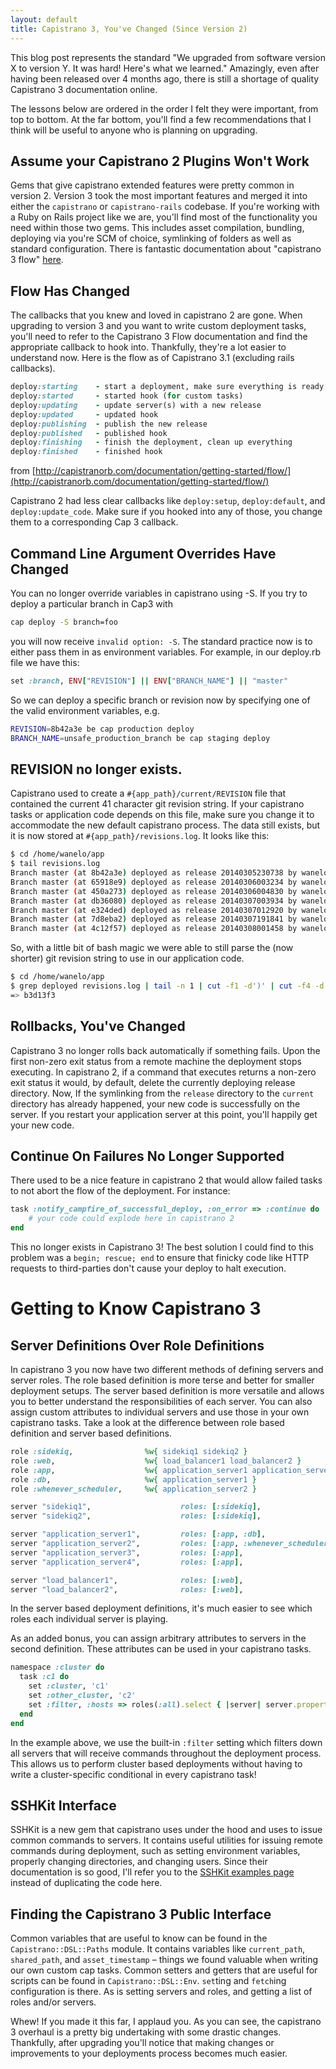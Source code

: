 ```yaml
---
layout: default
title: Capistrano 3, You've Changed (Since Version 2)
---
```


This blog post represents the standard "We upgraded from software version X to version Y. It was hard! Here's what we learned." Amazingly, even after having been released over 4 months ago, there is still a shortage of quality Capistrano 3 documentation online.


The lessons below are ordered in the order I felt they were important, from top to bottom. At the far bottom, you'll find a few recommendations that I think will be useful to anyone who is planning on upgrading.

## Assume your Capistrano 2 Plugins Won't Work

Gems that give capistrano extended features were pretty common in version 2. Version 3 took the most important features and merged it into either the `capistrano` or `capistrano-rails` codebase. If you're working with a Ruby on Rails project like we are, you'll find most of the functionality you need within those two gems. This includes asset compilation, bundling, deploying via you're SCM of choice, symlinking of folders as well as standard configuration. There is fantastic documentation about "capistrano 3 flow" [here](http://capistranorb.com/documentation/getting-started/flow/).

## Flow Has Changed

The callbacks that you knew and loved in capistrano 2 are gone. When upgrading to version 3 and you want to write custom deployment tasks, you'll need to refer to the Capistrano 3 Flow documentation and find the appropriate callback to hook into. Thankfully, they're a lot easier to understand now. Here is the flow as of Capistrano 3.1 (excluding rails callbacks).

```ruby
deploy:starting    - start a deployment, make sure everything is ready
deploy:started     - started hook (for custom tasks)
deploy:updating    - update server(s) with a new release
deploy:updated     - updated hook
deploy:publishing  - publish the new release
deploy:published   - published hook
deploy:finishing   - finish the deployment, clean up everything
deploy:finished    - finished hook
```
from [http://capistranorb.com/documentation/getting-started/flow/](http://capistranorb.com/documentation/getting-started/flow/)

Capistrano 2 had less clear callbacks like `deploy:setup`, `deploy:default`, and `deploy:update_code`. Make sure if you hooked into any of those, you change them to a corresponding Cap 3 callback.

## Command Line Argument Overrides Have Changed

You can no longer override variables in capistrano using -S. If you try to deploy a particular branch in Cap3 with

```bash
cap deploy -S branch=foo
```

you will now receive `invalid option: -S`. The standard practice now is to either pass them in as environment variables. For example, in our deploy.rb file we have this:

```ruby
set :branch, ENV["REVISION"] || ENV["BRANCH_NAME"] || "master"
```

So we can deploy a specific branch or revision now by specifying one of the valid environment variables, e.g.

```bash
REVISION=8b42a3e be cap production deploy
BRANCH_NAME=unsafe_production_branch be cap staging deploy
```

## REVISION no longer exists.

Capistrano used to create a `#{app_path}/current/REVISION` file that contained the current 41 character git revision string. If your capistrano tasks or application code depends on this file, make sure you change it to accommodate the new default capistrano process. The data still exists, but it is now stored at `#{app_path}/revisions.log`. It looks like this:

```bash
$ cd /home/wanelo/app
$ tail revisions.log
Branch master (at 8b42a3e) deployed as release 20140305230738 by wanelo;
Branch master (at 65918e9) deployed as release 20140306003234 by wanelo;
Branch master (at 450a273) deployed as release 20140306004830 by wanelo;
Branch master (at db36080) deployed as release 20140307003934 by wanelo;
Branch master (at e324ded) deployed as release 20140307012920 by wanelo;
Branch master (at 7d8eba2) deployed as release 20140307191841 by wanelo;
Branch master (at 4c12f57) deployed as release 20140308001458 by wanelo;
```

So, with a little bit of bash magic we were able to still parse the (now shorter) git revision string to use in our application code.

```bash
$ cd /home/wanelo/app
$ grep deployed revisions.log | tail -n 1 | cut -f1 -d')' | cut -f4 -d' '
=> b3d13f3
```

## Rollbacks, You've Changed

Capistrano 3 no longer rolls back automatically if something fails. Upon the first non-zero exit status from a remote machine the deployment stops executing. In capistrano 2, if a command that executes returns a non-zero exit status it would, by default, delete the currently deploying release directory.  Now, If the symlinking from the `release` directory to the `current` directory has already happened, your new code is successfully on the server. If you restart your application server at this point, you'll happily get your new code.

## Continue On Failures No Longer Supported

There used to be a nice feature in capistrano 2 that would allow failed tasks to not abort the flow of the deployment. For instance:

```ruby
task :notify_campfire_of_successful_deploy, :on_error => :continue do
    # your code could explode here in capistrano 2
end
```

This no longer exists in Capistrano 3! The best solution I could find to this problem was a `begin; rescue; end` to ensure that finicky code like HTTP requests to third-parties don't cause your deploy to halt execution.

# Getting to Know Capistrano 3

## Server Definitions Over Role Definitions

In capistrano 3 you now have two different methods of defining servers and server roles. The role based definition is more terse and better for smaller deployment setups. The server based definition is more versatile and allows you to better understand the responsibilities of each server. You can also assign custom attributes to individual servers and use those in your own capistrano tasks. Take a look at the difference between role based definition and server based definitions.

```ruby
role :sidekiq,                %w{ sidekiq1 sidekiq2 }
role :web,                    %w{ load_balancer1 load_balancer2 }
role :app,                    %w{ application_server1 application_server2 application_server3 application_server4 }
role :db,                     %w{ application_server1 }
role :whenever_scheduler,     %w{ application_server2 }
```

```ruby
server "sidekiq1",                    roles: [:sidekiq],                    cluster: 'c1'
server "sidekiq2",                    roles: [:sidekiq],                    cluster: 'c2'

server "application_server1",         roles: [:app, :db],                   cluster: 'c1'
server "application_server2",         roles: [:app, :whenever_scheduler],   cluster: 'c1'
server "application_server3",         roles: [:app],                        cluster: 'c2'
server "application_server4",         roles: [:app],                        cluster: 'c2'

server "load_balancer1",              roles: [:web],                        cluster: 'c1'
server "load_balancer2",              roles: [:web],                        cluster: 'c2'
```

In the server based deployment definitions, it's much easier to see which roles each individual server is playing.

As an added bonus, you can assign arbitrary attributes to servers in the second definition. These attributes can be used in your capistrano tasks.

```ruby
namespace :cluster do
  task :c1 do
    set :cluster, 'c1'
    set :other_cluster, 'c2'
    set :filter, :hosts => roles(:all).select { |server| server.properties.cluster == fetch(:cluster) }
  end
end
```

In the example above, we use the built-in `:filter` setting which filters down all servers that will receive commands throughout the deployment process. This allows us to perform cluster based deployments without having to write a cluster-specific conditional in every capistrano task!

## SSHKit Interface

SSHKit is a new gem that capistrano uses under the hood and uses to issue common commands to servers. It contains useful utilities for issuing remote commands during deployment, such as setting environment variables, properly changing directories, and changing users. Since their documentation is so good, I'll refer you to the [SSHKit examples page](https://github.com/capistrano/sshkit/blob/master/EXAMPLES.md) instead of duplicating the code here.

## Finding the Capistrano 3 Public Interface

Common variables that are useful to know can be found in the `Capistrano::DSL::Paths` module. It contains variables like `current_path`, `shared_path`, and `asset_timestamp` – things we found valuable when writing our own custom cap tasks.
Common setters and getters that are useful for scripts can be found in `Capistrano::DSL::Env`. `set`ting and `fetch`ing configuration is there. As is setting servers and roles, and getting a list of roles and/or servers.

Whew! If you made it this far, I applaud you. As you can see, the capistrano 3 overhaul is a pretty big undertaking with some drastic changes. Thankfully, after upgrading you'll notice that making changes or improvements to your deployments process becomes much easier.
